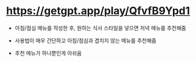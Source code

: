 # https://getgpt.app/play/QfvfB9Ypd1
* 아침/점심 메뉴를 작성한 후, 원하는 식사 스타일을 넣으면 저녁 메뉴를 추천해줌

* 사용법이 매우 간단하고 아침/점심과 겹치지 않는 메뉴를 추천해줌

* 추천 메뉴가 하나뿐인게 아쉬움

